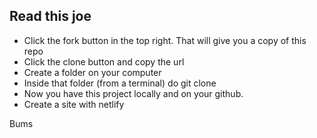 ## Read this joe

- Click the fork button in the top right. That will give you a copy of this repo
- Click the clone button and copy the url
- Create a folder on your computer
- Inside that folder (from a terminal) do git clone <paste the rep url>
- Now you have this project locally and on your github.
- Create a site with netlify

Bums